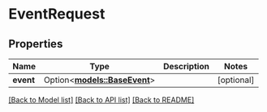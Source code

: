 # EventRequest

## Properties

Name | Type | Description | Notes
------------ | ------------- | ------------- | -------------
**event** | Option<[**models::BaseEvent**](BaseEvent.md)> |  | [optional]

[[Back to Model list]](../README.md#documentation-for-models) [[Back to API list]](../README.md#documentation-for-api-endpoints) [[Back to README]](../README.md)



